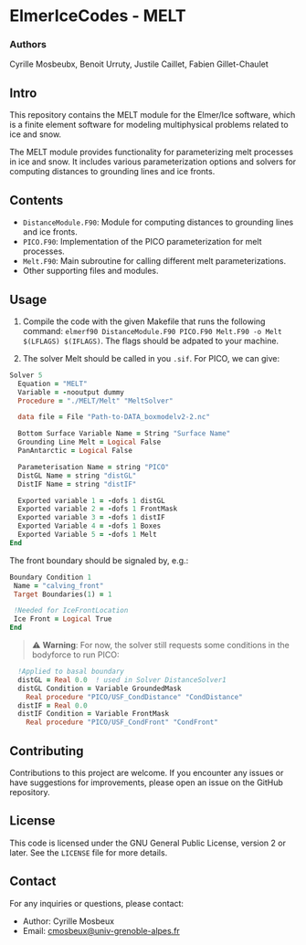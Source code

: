 # ElmerIceCodes - MELT

### Authors

Cyrille Mosbeubx, Benoit Urruty, Justile Caillet, Fabien Gillet-Chaulet

## Intro 

This repository contains the MELT module for the Elmer/Ice software, which is a finite element software for modeling multiphysical problems related to ice and snow.

The MELT module provides functionality for parameterizing melt processes in ice and snow. It includes various parameterization options and solvers for computing distances to grounding lines and ice fronts.

## Contents

- `DistanceModule.F90`: Module for computing distances to grounding lines and ice fronts.
- `PICO.F90`: Implementation of the PICO parameterization for melt processes.
- `Melt.F90`: Main subroutine for calling different melt parameterizations.
- Other supporting files and modules.

## Usage

1. Compile the code with the given Makefile that runs the following command: `elmerf90 DistanceModule.F90 PICO.F90 Melt.F90 -o Melt $(LFLAGS) $(IFLAGS)`. The flags should be adpated to your machine.

2. The solver Melt should be called in you `.sif`. For PICO, we can give:

```f90
Solver 5
  Equation = "MELT"
  Variable = -nooutput dummy
  Procedure = "./MELT/Melt" "MeltSolver"

  data file = File "Path-to-DATA_boxmodelv2-2.nc"

  Bottom Surface Variable Name = String "Surface Name"
  Grounding Line Melt = Logical False
  PanAntarctic = Logical False

  Parameterisation Name = string "PICO"
  DistGL Name = string "distGL"
  DistIF Name = string "distIF"

  Exported variable 1 = -dofs 1 distGL
  Exported variable 2 = -dofs 1 FrontMask
  Exported variable 3 = -dofs 1 distIF
  Exported Variable 4 = -dofs 1 Boxes
  Exported Variable 5 = -dofs 1 Melt
End
```

The front boundary should be signaled by, e.g.:

```f90
Boundary Condition 1
 Name = "calving_front"
 Target Boundaries(1) = 1

 !Needed for IceFrontLocation
 Ice Front = Logical True
End
```

> :warning: **Warning**: For now, the solver still requests some conditions in the bodyforce to run PICO:

```f90
  !Applied to basal boundary
  distGL = Real 0.0  ! used in Solver DistanceSolver1
  distGL Condition = Variable GroundedMask
    Real procedure "PICO/USF_CondDistance" "CondDistance"
  distIF = Real 0.0
  distIF Condition = Variable FrontMask
    Real procedure "PICO/USF_CondFront" "CondFront"
```


## Contributing

Contributions to this project are welcome. If you encounter any issues or have suggestions for improvements, please open an issue on the GitHub repository.

## License

This code is licensed under the GNU General Public License, version 2 or later. See the `LICENSE` file for more details.

## Contact

For any inquiries or questions, please contact:
- Author: Cyrille Mosbeux
- Email: cmosbeux@univ-grenoble-alpes.fr

